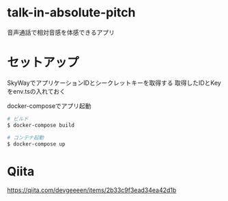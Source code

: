 # talk-in-absolute-pitch

音声通話で相対音感を体感できるアプリ

# セットアップ

SkyWayでアプリケーションIDとシークレットキーを取得する
取得したIDとKeyをenv.tsの入れておく

docker-composeでアプリ起動

```bash
# ビルド
$ docker-compose build

# コンテナ起動
$ docker-compose up
```

# Qiita

https://qiita.com/devgeeeen/items/2b33c9f3ead34ea42d1b
